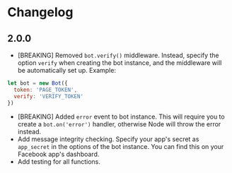 # Changelog

## 2.0.0

* [BREAKING] Removed `bot.verify()` middleware. Instead, specify the option `verify` when creating the bot instance, and the middleware will be automatically set up. Example:
```js
let bot = new Bot({
  token: 'PAGE_TOKEN',
  verify: 'VERIFY_TOKEN'
})
```
* [BREAKING] Added `error` event to bot instance. This will require you to create a `bot.on('error')` handler, otherwise Node will throw the error instead.
* Add message integrity checking. Specify your app's secret as `app_secret` in the options of the bot instance. You can find this on your Facebook app's dashboard.
* Add testing for all functions.
